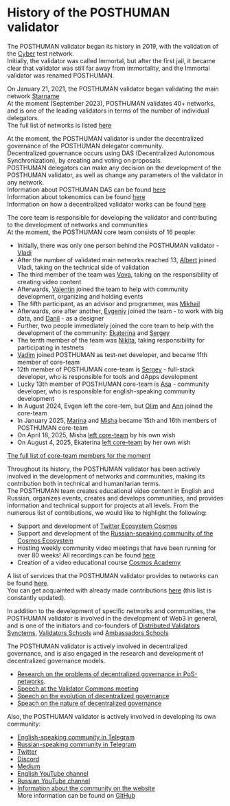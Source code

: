 # History of the POSTHUMAN validator

The POSTHUMAN validator began its history in 2019, with the validation of the [Cyber](https://cyb.ai/) test network. <br />
Initially, the validator was called Immortal, but after the first jail, it became clear that validator was still far away from immortality, and the Immortal validator was renamed POSTHUMAN. <br />

On January 21, 2021, the POSTHUMAN validator began validating the main network [Starname](https://www.mintscan.io/starname/transactions/1749AB38438428ED84346EFBF488DCB15C1729CAC6B8072EAB4486B36D1D6C9C) <br />
At the moment (September 2023), POSTHUMAN validates 40+ networks, and is one of the leading validators in terms of the number of individual delegators. <br />
The full list of networks is listed [here](https://github.com/Validator-POSTHUMAN/About-POSTHUMAN) <br />

At the moment, the POSTHUMAN validator is under the decentralized governance of the POSTHUMAN delegator community. <br />
Decentralized governance occurs using DAS (Decentralized Autonomous Synchronization), by creating and voting on proposals. <br />
POSTHUMAN delegators can make any decision on the development of the POSTHUMAN validator, as well as change any parameters of the validator in any network. <br />
Information about POSTHUMAN DAS can be found [here](https://medium.com/@antropocosmist/posthuman-das-is-created-578253c8e226) <br />
Information about tokenomics can be found [here](https://medium.com/@anthropocosmist/phmn-tokenomics-f3b7116331e6) <br />
Information on how a decentralized validator works can be found [here](https://medium.com/@antropocosmist/presentation-of-the-decentralized-validator-1d7062210c90) <br />

The core team is responsible for developing the validator and contributing to the development of networks and communities <br />
At the moment, the POSTHUMAN core team consists of 16 people: <br />
- Initially, there was only one person behind the POSTHUMAN validator - [Vladi](https://github.com/Antropocosmist) <br />
- After the number of validated main networks reached 13, [Albert](https://github.com/albertandrejev) joined Vladi, taking on the technical side of validation <br />
- The third member of the team was [Vova](https://twitter.com/vova_synthetic), taking on the responsibility of creating video content <br />
- Afterwards, [Valentin](https://github.com/Medniyy) joined the team to help with community development, organizing and holding events <br />
- The fifth participant, as an advisor and programmer, was [Mikhail](https://github.com/krogla) <br />
- Afterwards, one after another, [Evgeniy](https://github.com/evgen3000) joined the team - to work with big data, and [Danil](https://github.com/saloonn) - as a designer <br />
- Further, two people immediately joined the core team to help with the development of the community: [Ekaterina](https://twitter.com/LooMay1913) and [Sergey](https://twitter.com/s__orion) <br />
- The tenth member of the team was [Nikita](https://github.com/web3validator/web34ever-identity/blob/main/web34ever-self-identity.md), taking responsibility for participating in testnets <br />
- [Vadim](https://github.com/Vgk88) joined POSTHUMAN as test-net developer, and became 11th member of core-team <br />
- 12th member of POSTHUMAN core-team is [Sergey](https://github.com/stribulsergey) - full-stack developer, who is responsible for tools and dApps development <br />
- Lucky 13th member of POSTHUMAN core-team is [Asa](https://twitter.com/AsankaKasum) - community developer, who is responsible for english-speaking community development <br />
- In August 2024, Evgen left the core-tem, but [Olim](https://github.com/olimdzhon) and [Ann](https://github.com/mobius080) joined the core-team
- In January 2025, [Marina](https://github.com/gingertigra) and [Misha](https://github.com/mr-vseznaika) became 15th and 16th members of POSTHUMAN core-team
- On April 18, 2025, Misha [left core-team](https://daodao.zone/dao/juno1mptmak8ecmzwghtd4mep82jdkmdt0n6d8ggcd5hjmrfxasjc0epstkvwha/proposals/A18) by his own wish
- On August 4, 2025, Ekaterina [left core-team](https://daodao.zone/dao/juno1mptmak8ecmzwghtd4mep82jdkmdt0n6d8ggcd5hjmrfxasjc0epstkvwha/proposals/A20) by her own wish

[The full list of core-team members for the moment](https://github.com/Validator-POSTHUMAN/core-team)

Throughout its history, the POSTHUMAN validator has been actively involved in the development of networks and communities, making its contribution both in technical and humanitarian terms. <br />
The POSTHUMAN team creates educational video content in English and Russian, organizes events, creates and develops communities, and provides information and technical support for projects at all levels. From the numerous list of contributions, we would like to highlight the following: <br />
- Support and development of [Twitter Ecosystem Cosmos](https://twitter.com/CosmosEcosystem) <br />
- Support and development of the [Russian-speaking community of the Cosmos Ecosystem](https://t.me/CosmosEcosystem_ru) <br />
- Hosting weekly community video meetings that have been running for over 80 weeks! All recordings can be found [here](https://youtube.com/playlist?list=PLgQFzABJoJYx-lwnvZwKjDqsDxiccjP-G&si=mYej3AHwTx6460dt) <br />
- Creation of a video educational course [Cosmos Academy](https://youtube.com/playlist?list=PLgQFzABJoJYwqcsFHZx0icgcYOZRgao3d&si=Y3fHWvpW8rokK5cq) <br />

A list of services that the POSTHUMAN validator provides to networks can be found [here](https://posthuman.digital/contributions). <br />
You can get acquainted with already made contributions [here](https://github.com/Validator-POSTHUMAN/contributions) (this list is constantly updated). <br />

In addition to the development of specific networks and communities, the POSTHUMAN validator is involved in the development of Web3 in general, and is one of the initiators and co-founders of [Distributed Validators Synctems](https://github.com/Distributed-Validators-Synctems/Self-Identity), [Validators Schools](https://github.com/Distributed-Validators-Synctems/Validator-School) and [Ambassadors Schools](https://ambassadors.school/) <br />

The POSTHUMAN validator is actively involved in decentralized governance, and is also engaged in the research and development of decentralized governance models. <br />
- [Research on the problems of decentralized governance in PoS-networks](https://github.com/Antropocosmist/research). <br />
- [Speech at the Validator Commons meeting](https://youtu.be/YFO_sVo7F64?si=KtRVtxFK7fMxQ3EC) <br />
- [Speech on the evolution of decentralized governance](https://youtu.be/delHKrRYZJA?si=vbCD0rpaHBHUI5G-) <br />
- [Speach on the nature of decentralized governance](https://youtu.be/6tJqa9B213s?si=uTAvZLlSScqI207X)

Also, the POSTHUMAN validator is actively involved in developing its own community: <br />
- [English-speaking community in Telegram](https://t.me/posthumanchat)
- [Russian-speaking community in Telegram](https://t.me/Crypto_Base_Chat)
- [Twitter](https://twitter.com/POSTHUMAN_DVS)
- [Discord](https://discord.gg/zZJXWnzKnP)
- [Medium](https://medium.com/@anthropocosmist)
- [English YouTube channel](https://www.youtube.com/@POSTHUMANDVS)
- [Russian YouTube channel](https://www.youtube.com/@CRYPTOBASED)
- [Information about the community on the website](https://posthuman.digital/community) <br />
More information can be found on [GitHub](https://github.com/Validator-POSTHUMAN)
